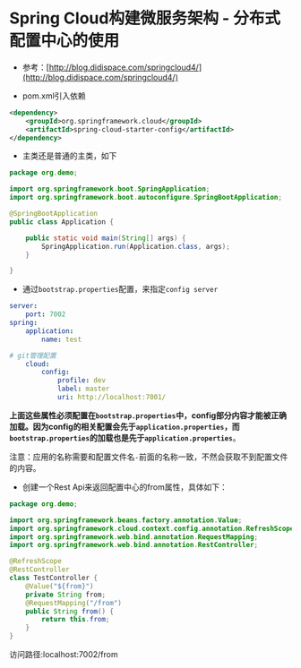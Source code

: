 # Spring Cloud构建微服务架构 - 分布式配置中心的使用

- 参考：[http://blog.didispace.com/springcloud4/](http://blog.didispace.com/springcloud4/)


- pom.xml引入依赖

```xml
<dependency>
	<groupId>org.springframework.cloud</groupId>
	<artifactId>spring-cloud-starter-config</artifactId>
</dependency>
```
- 主类还是普通的主类，如下
```java
package org.demo;

import org.springframework.boot.SpringApplication;
import org.springframework.boot.autoconfigure.SpringBootApplication;

@SpringBootApplication
public class Application {

	public static void main(String[] args) {
		SpringApplication.run(Application.class, args);
	}

}
```

- 通过`bootstrap.properties`配置，来指定`config server`
```yml
server:
    port: 7002
spring:
    application:
        name: test

# git管理配置
    cloud:
        config:
            profile: dev
            label: master
            uri: http://localhost:7001/
```

**上面这些属性必须配置在`bootstrap.properties`中，config部分内容才能被正确加载。因为config的相关配置会先于`application.properties`，而`bootstrap.properties`的加载也是先于`application.properties`**。

注意：应用的名称需要和配置文件名`-`前面的名称一致，不然会获取不到配置文件的内容。

- 创建一个Rest Api来返回配置中心的from属性，具体如下：

```java
package org.demo;

import org.springframework.beans.factory.annotation.Value;
import org.springframework.cloud.context.config.annotation.RefreshScope;
import org.springframework.web.bind.annotation.RequestMapping;
import org.springframework.web.bind.annotation.RestController;

@RefreshScope
@RestController
class TestController {
    @Value("${from}")
    private String from;
    @RequestMapping("/from")
    public String from() {
        return this.from;
    }
}
```

访问路径:localhost:7002/from